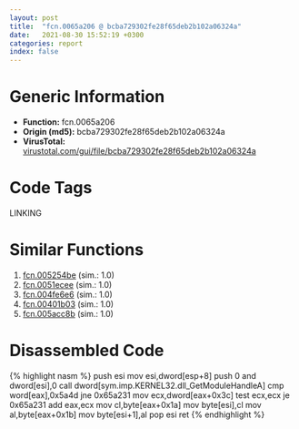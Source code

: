 ```yaml
---
layout: post
title:  "fcn.0065a206 @ bcba729302fe28f65deb2b102a06324a"
date:   2021-08-30 15:52:19 +0300
categories: report
index: false
---
```


# Generic Information
- **Function:** fcn.0065a206
- **Origin (md5):** bcba729302fe28f65deb2b102a06324a
- **VirusTotal:** [virustotal.com/gui/file/bcba729302fe28f65deb2b102a06324a][virustotal_ref]

# Code Tags
<span class="tag" id="LINKING">LINKING</span>


# Similar Functions

1. [fcn.005254be][similar_1_ref] (sim.: 1.0)
2. [fcn.0051ecee][similar_2_ref] (sim.: 1.0)
3. [fcn.004fe6e6][similar_3_ref] (sim.: 1.0)
4. [fcn.00401b03][similar_4_ref] (sim.: 1.0)
5. [fcn.005acc8b][similar_5_ref] (sim.: 1.0)


# Disassembled Code

{% highlight nasm %}
push esi
mov esi,dword[esp+8]
push 0
and dword[esi],0
call dword[sym.imp.KERNEL32.dll_GetModuleHandleA]
cmp word[eax],0x5a4d
jne 0x65a231
mov ecx,dword[eax+0x3c]
test ecx,ecx
je 0x65a231
add eax,ecx
mov cl,byte[eax+0x1a]
mov byte[esi],cl
mov al,byte[eax+0x1b]
mov byte[esi+1],al
pop esi
ret
{% endhighlight %}


[similar_1_ref]: /report/fcn.005254be@899b53af173c4215df56bb7ae747cad7
[similar_2_ref]: /report/fcn.0051ecee@da37d90419c1292c0f16cbfd1f66402d
[similar_3_ref]: /report/fcn.004fe6e6@557dcbbf2711fedc520328fbbc657056
[similar_4_ref]: /report/fcn.00401b03@03566ca6c146fb1f8bfbce50f19cbb41
[similar_5_ref]: /report/fcn.005acc8b@792ba17bc3097e6be31d5d8d17300850
[virustotal_ref]: https://www.virustotal.com/gui/file/bcba729302fe28f65deb2b102a06324a